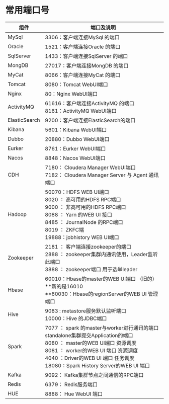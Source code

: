 # 常用端口号



| 组件       | 端口及说明                                                   |
| ---------- | ------------------------------------------------------------ |
| MySql      | 3306：客户端连接MySql 的端口                                  |
| Oracle     | 1521：客户端连接Oracle 的端口                                |
| SqlServer  | 1433：客户端连接SqlServer 的端口                             |
| MongDB     | 27017：客户端连接MongDB 的端口                               |
| MyCat      | 8066：客户端连接MyCat 的端口                                 |
| Tomcat     | 8080：Tomcat WebUI端口                                       |
| Nginx      | 80：Nginx WebUI端口                                          |
| ActivityMQ | 61616：客户端连接ActivityMQ 的端口<br>8161：ActivityMQ WebUI端口 |
|ElasticSearch|	9200：客户端连接ElasticSearch的端口|
|Kibana|	5601：Kibana WebUI端口|
|Dubbo	|20880：Dubbo WebUI端口|
|Eurker|	8761：Eurker WebUI端口|
|Nacos	|8848：Nacos WebUI端口|
|CDH	|7180： Cloudera Manager WebUI端口<br>7182： Cloudera Manager Server 与 Agent 通讯端口|
|Hadoop| 50070：HDFS WEB UI端口<br/>8020 ： 高可用的HDFS RPC端口<br/>9000 ： 非高可用的HDFS RPC端口<br/>8088 ： Yarn 的WEB UI 接口<br/>8485 ： JournalNode 的RPC端口<br/>8019 ： ZKFC端<br/>19888：jobhistory WEB UI端口 |
|Zookeeper|2181 ： 客户端连接zookeeper的端口<br/>2888 ： zookeeper集群内通讯使用，Leader监听此端口<br/>3888 ： zookeeper端口 用于选举leader|
|Hbase|60010：Hbase的master的WEB UI端口 （旧的） **新的是16010<br>**60030：Hbase的regionServer的WEB UI 管理端口|
|Hive|9083 : metastore服务默认监听端口<br>10000：Hive 的JDBC端口|
|Spark|7077 ： spark 的master与worker进行通讯的端口 standalone集群提交Application的端口<br>8080 ： master的WEB UI端口 资源调度<br>8081 ： worker的WEB UI 端口 资源调度<br>4040 ：Driver的WEB UI 端口 任务调度<br>18080：Spark History Server的WEB UI 端口|
|Kafka|9092： Kafka集群节点之间通信的RPC端口|
|Redis|6379： Redis服务端口|
|HUE|8888： Hue WebUI 端口|

